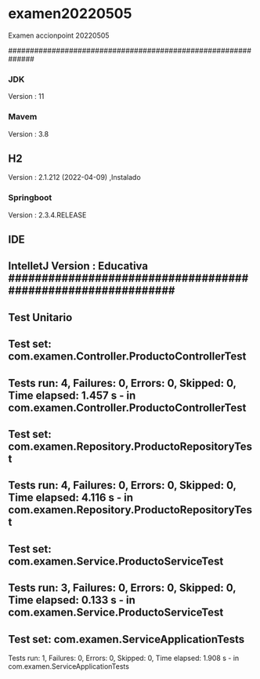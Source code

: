 # examen20220505
Examen accionpoint 20220505

##############################################################
### JDK
Version : 11
### Mavem 
Version : 3.8
##  H2 
Version : 2.1.212 (2022-04-09) ,Instalado
###  Springboot
Version : 	2.3.4.RELEASE
##  IDE
IntelletJ 
Version : Educativa
#############################################################
------------------------------------------------------------------------------
Test Unitario 
-------------------------------------------------------------------------------
Test set: com.examen.Controller.ProductoControllerTest
-------------------------------------------------------------------------------
Tests run: 4, Failures: 0, Errors: 0, Skipped: 0, Time elapsed: 1.457 s - in com.examen.Controller.ProductoControllerTest
-------------------------------------------------------------------------------
Test set: com.examen.Repository.ProductoRepositoryTest
-------------------------------------------------------------------------------
Tests run: 4, Failures: 0, Errors: 0, Skipped: 0, Time elapsed: 4.116 s - in com.examen.Repository.ProductoRepositoryTest
-------------------------------------------------------------------------------
Test set: com.examen.Service.ProductoServiceTest
-------------------------------------------------------------------------------
Tests run: 3, Failures: 0, Errors: 0, Skipped: 0, Time elapsed: 0.133 s - in com.examen.Service.ProductoServiceTest
-------------------------------------------------------------------------------
Test set: com.examen.ServiceApplicationTests
-------------------------------------------------------------------------------
Tests run: 1, Failures: 0, Errors: 0, Skipped: 0, Time elapsed: 1.908 s - in com.examen.ServiceApplicationTests


